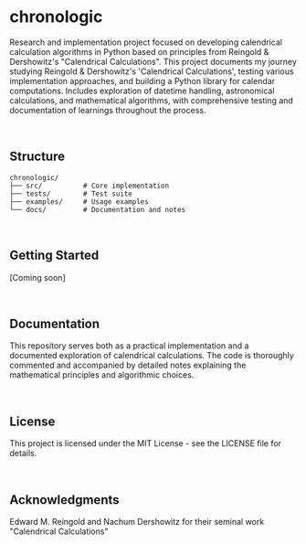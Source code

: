 # chronologic

Research and implementation project focused on developing calendrical calculation algorithms in Python based on principles from Reingold & Dershowitz's "Calendrical Calculations". This project documents my journey studying Reingold & Dershowitz's 'Calendrical Calculations', testing various implementation approaches, and building a Python library for calendar computations. Includes exploration of datetime handling, astronomical calculations, and mathematical algorithms, with comprehensive testing and documentation of learnings throughout the process.

<br>

## Structure

```
chronologic/
├── src/          # Core implementation
├── tests/        # Test suite
├── examples/     # Usage examples
└── docs/         # Documentation and notes
```
<br>

## Getting Started

[Coming soon]

<br>

## Documentation

This repository serves both as a practical implementation and a documented exploration of calendrical calculations. The code is thoroughly commented and accompanied by detailed notes explaining the mathematical principles and algorithmic choices.

<br>

## License

This project is licensed under the MIT License - see the LICENSE file for details.

<br>

## Acknowledgments

Edward M. Reingold and Nachum Dershowitz for their seminal work "Calendrical Calculations"
